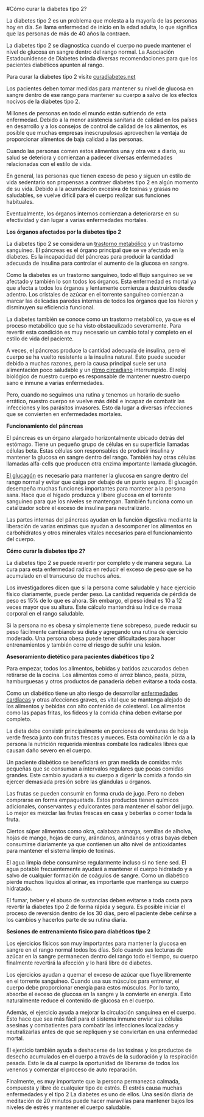 #Cómo curar la diabetes tipo 2?

La diabetes tipo 2 es un problema que molesta a la mayoría de las personas hoy en día. Se llama enfermedad de inicio en la edad adulta, lo que significa que las personas de más de 40 años la contraen.

La diabetes tipo 2 se diagnostica cuando el cuerpo no puede mantener el nivel de glucosa en sangre dentro del rango normal. La Asociación Estadounidense de Diabetes brinda diversas recomendaciones para que los pacientes diabéticos apunten al rango.

Para curar la diabetes tipo 2 visite [curadiabetes.net](http://curadiabetes.net)

Los pacientes deben tomar medidas para mantener su nivel de glucosa en sangre dentro de ese rango para mantener su cuerpo a salvo de los efectos nocivos de la diabetes tipo 2.

Millones de personas en todo el mundo están sufriendo de esta enfermedad. Debido a la menor asistencia sanitaria de calidad en los países en desarrollo y a los consejos de control de calidad de los alimentos, es posible que muchas empresas inescrupulosas aprovechen la ventaja de proporcionar alimentos de baja calidad a las personas.

Cuando las personas comen estos alimentos una y otra vez a diario, su salud se deteriora y comienzan a padecer diversas enfermedades relacionadas con el estilo de vida.

En general, las personas que tienen exceso de peso y siguen un estilo de vida sedentario son propensas a contraer diabetes tipo 2 en algún momento de su vida. Debido a la acumulación excesiva de toxinas y grasas no saludables, se vuelve difícil para el cuerpo realizar sus funciones habituales.

Eventualmente, los órganos internos comienzan a deteriorarse en su efectividad y dan lugar a varias enfermedades mortales.

**Los órganos afectados por la diabetes tipo 2**

La diabetes tipo 2 se considera un [trastorno metabólico](https://en.wikipedia.org/wiki/Metabolic_disorder) y un trastorno sanguíneo. El páncreas es el órgano principal que se ve afectado en la diabetes. Es la incapacidad del páncreas para producir la cantidad adecuada de insulina para controlar el aumento de la glucosa en sangre.

Como la diabetes es un trastorno sanguíneo, todo el flujo sanguíneo se ve afectado y también lo son todos los órganos. Esta enfermedad es mortal ya que afecta a todos los órganos y lentamente comienza a destruirlos desde adentro. Los cristales de azúcar en el torrente sanguíneo comienzan a marcar las delicadas paredes internas de todos los órganos que los hieren y disminuyen su eficiencia funcional.

La diabetes también se conoce como un trastorno metabólico, ya que es el proceso metabólico que se ha visto obstaculizado severamente. Para revertir esta condición es muy necesario un cambio total y completo en el estilo de vida del paciente.

A veces, el páncreas produce la cantidad adecuada de insulina, pero el cuerpo se ha vuelto resistente a la insulina natural. Esto puede suceder debido a muchas razones, pero la causa principal suele ser una alimentación poco saludable y un [ritmo circadiano](https://www.nigms.nih.gov/education/pages/Factsheet_CircadianRhythms.aspx) interrumpido. El reloj biológico de nuestro cuerpo es responsable de mantener nuestro cuerpo sano e inmune a varias enfermedades.

Pero, cuando no seguimos una rutina y tenemos un horario de sueño errático, nuestro cuerpo se vuelve más débil e incapaz de combatir las infecciones y los parásitos invasores. Esto da lugar a diversas infecciones que se convierten en enfermedades mortales.

**Funcionamiento del páncreas**

El páncreas es un órgano alargado horizontalmente ubicado detrás del estómago. Tiene un pequeño grupo de células en su superficie llamadas células beta. Estas células son responsables de producir insulina y mantener la glucosa en sangre dentro del rango. También hay otras células llamadas alfa-cells que producen otra enzima importante llamada glucagón.

[El glucagón](https://www.diabetes.co.uk/body/glucagon.html) es necesario para mantener la glucosa en sangre dentro del rango normal y evitar que caiga por debajo de un punto seguro. El glucagón desempeña muchas funciones importantes para mantener a la persona sana. Hace que el hígado produzca y libere glucosa en el torrente sanguíneo para que los niveles se mantengan. También funciona como un catalizador sobre el exceso de insulina para neutralizarlo.

Las partes internas del páncreas ayudan en la función digestiva mediante la liberación de varias enzimas que ayudan a descomponer los alimentos en carbohidratos y otros minerales vitales necesarios para el funcionamiento del cuerpo.

**Cómo curar la diabetes tipo 2?**

La diabetes tipo 2 se puede revertir por completo y de manera segura. La cura para esta enfermedad radica en reducir el exceso de peso que se ha acumulado en el transcurso de muchos años.

Los investigadores dicen que si la persona come saludable y hace ejercicio físico diariamente, puede perder peso. La cantidad requerida de pérdida de peso es 15% de lo que es ahora. Sin embargo, el peso ideal es 10 a 12 veces mayor que su altura. Este cálculo mantendrá su índice de masa corporal en el rango saludable.

Si la persona no es obesa y simplemente tiene sobrepeso, puede reducir su peso fácilmente cambiando su dieta y agregando una rutina de ejercicio moderado. Una persona obesa puede tener dificultades para hacer entrenamientos y también corre el riesgo de sufrir una lesión.

**Asesoramiento dietético para pacientes diabéticos tipo 2**

Para empezar, todos los alimentos, bebidas y batidos azucarados deben retirarse de la cocina. Los alimentos como el arroz blanco, pasta, pizza, hamburguesas y otros productos de panadería deben evitarse a toda costa.

Como un diabético tiene un alto riesgo de desarrollar [enfermedades cardíacas](https://www.medicalnewstoday.com/articles/237191.php) y otras afecciones graves, es vital que se mantenga alejado de los alimentos y bebidas con alto contenido de colesterol. Los alimentos como las papas fritas, los fideos y la comida china deben evitarse por completo.

La dieta debe consistir principalmente en porciones de verduras de hoja verde fresca junto con frutas frescas y nueces. Esta combinación le da a la persona la nutrición requerida mientras combate los radicales libres que causan daño severo en el cuerpo.

Un paciente diabético se beneficiará en gran medida de comidas más pequeñas que se consuman a intervalos regulares que pocas comidas grandes. Este cambio ayudará a su cuerpo a digerir la comida a fondo sin ejercer demasiada presión sobre las glándulas u órganos.

Las frutas se pueden consumir en forma cruda de jugo. Pero no deben comprarse en forma empaquetada. Estos productos tienen químicos adicionales, conservantes y edulcorantes para mantener el sabor del jugo. Lo mejor es mezclar las frutas frescas en casa y beberlas o comer toda la fruta.

Ciertos súper alimentos como okra, calabaza amarga, semillas de alholva, hojas de mango, hojas de curry, arándanos, arándanos y otras bayas deben consumirse diariamente ya que contienen un alto nivel de antioxidantes para mantener el sistema limpio de toxinas.

El agua limpia debe consumirse regularmente incluso si no tiene sed. El agua potable frecuentemente ayudará a mantener el cuerpo hidratado y a salvo de cualquier formación de coágulos de sangre. Como un diabético pierde muchos líquidos al orinar, es importante que mantenga su cuerpo hidratado.

El fumar, beber y el abuso de sustancias deben evitarse a toda costa para revertir la diabetes tipo 2 de forma rápida y segura. Es posible iniciar el proceso de reversión dentro de los 30 días, pero el paciente debe ceñirse a los cambios y hacerlos parte de su rutina diaria.

**Sesiones de entrenamiento físico para diabéticos tipo 2**

Los ejercicios físicos son muy importantes para mantener la glucosa en sangre en el rango normal todos los días. Solo cuando sus lecturas de azúcar en la sangre permanecen dentro del rango todo el tiempo, su cuerpo finalmente revertirá la afección y lo hará libre de diabetes.

Los ejercicios ayudan a quemar el exceso de azúcar que fluye libremente en el torrente sanguíneo. Cuando usa sus músculos para entrenar, el cuerpo debe proporcionar energía para estos músculos. Por lo tanto, absorbe el exceso de glucosa en la sangre y la convierte en energía. Esto naturalmente reduce el contenido de glucosa en el cuerpo.

Además, el ejercicio ayuda a mejorar la circulación sanguínea en el cuerpo. Esto hace que sea más fácil para el sistema inmune enviar sus células asesinas y combatientes para combatir las infecciones localizadas y neutralizarlas antes de que se repliquen y se conviertan en una enfermedad mortal.

El ejercicio también ayuda a deshacerse de las toxinas y los productos de desecho acumulados en el cuerpo a través de la sudoración y la respiración pesada. Esto le da al cuerpo la oportunidad de liberarse de todos los venenos y comenzar el proceso de auto reparación.

Finalmente, es muy importante que la persona permanezca calmada, compuesta y libre de cualquier tipo de estrés. El estrés causa muchas enfermedades y el tipo 2 La diabetes es uno de ellos. Una sesión diaria de meditación de 20 minutos puede hacer maravillas para mantener bajos los niveles de estrés y mantener el cuerpo saludable.

